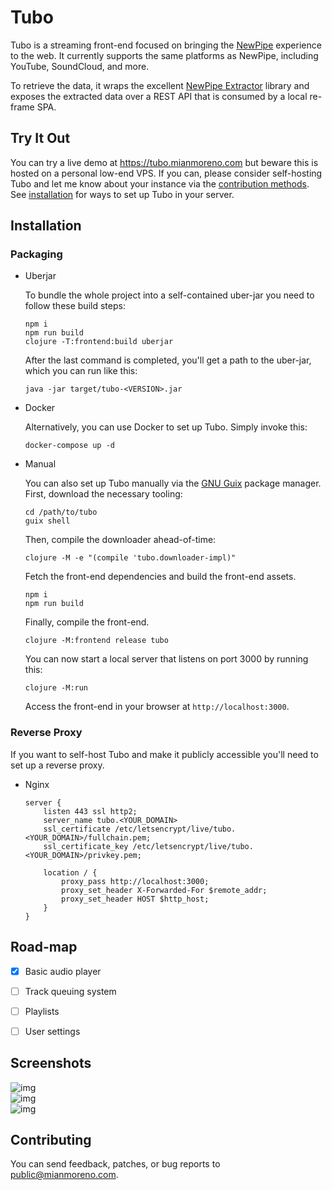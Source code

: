 

# Tubo

Tubo is a streaming front-end focused on bringing the [NewPipe](https://github.com/TeamNewPipe/NewPipe) experience to the web. It currently supports the same platforms as NewPipe, including YouTube, SoundCloud, and more.  

To retrieve the data, it wraps the excellent [NewPipe Extractor](https://github.com/TeamNewPipe/NewPipeExtractor) library and exposes the extracted data over a REST API that is consumed by a local re-frame SPA.  


## Try It Out

You can try a live demo at <https://tubo.mianmoreno.com> but beware this is hosted on a personal low-end VPS. If you can, please consider self-hosting Tubo and let me know about your instance via the [contribution methods](#org09f3d2b). See [installation](#orgb0098d1) for ways to set up Tubo in your server.  


## Installation


### Packaging

-   Uberjar

    To bundle the whole project into a self-contained uber-jar you need to follow these build steps:  
    
        npm i
        npm run build
        clojure -T:frontend:build uberjar
    
    After the last command is completed, you'll get a path to the uber-jar, which you can run like this:  
    
        java -jar target/tubo-<VERSION>.jar

-   Docker

    Alternatively, you can use Docker to set up Tubo. Simply invoke this:  
    
        docker-compose up -d

-   Manual

    You can also set up Tubo manually via the [GNU Guix](https://guix.gnu.org/) package manager. First, download the necessary tooling:  
    
        cd /path/to/tubo
        guix shell
    
    Then, compile the downloader ahead-of-time:  
    
        clojure -M -e "(compile 'tubo.downloader-impl)"
    
    Fetch the front-end dependencies and build the front-end assets.  
    
        npm i
        npm run build
    
    Finally, compile the front-end.  
    
        clojure -M:frontend release tubo
    
    You can now start a local server that listens on port 3000 by running this:  
    
        clojure -M:run
    
    Access the front-end in your browser at `http://localhost:3000`.  


### Reverse Proxy

If you want to self-host Tubo and make it publicly accessible you'll need to set up a reverse proxy.  

-   Nginx

        server {
            listen 443 ssl http2;
            server_name tubo.<YOUR_DOMAIN>
            ssl_certificate /etc/letsencrypt/live/tubo.<YOUR_DOMAIN>/fullchain.pem;
            ssl_certificate_key /etc/letsencrypt/live/tubo.<YOUR_DOMAIN>/privkey.pem;
        
            location / {
                proxy_pass http://localhost:3000;
                proxy_set_header X-Forwarded-For $remote_addr;
                proxy_set_header HOST $http_host;
            }
        }


## Road-map

-   [X] Basic audio player
-   [ ] Track queuing system
-   [ ] Playlists
-   [ ] User settings


## Screenshots

![img](https://files.mianmoreno.com/tubo_kiosk.jpg)  
![img](https://files.mianmoreno.com/tubo_channel.jpg)  
![img](https://files.mianmoreno.com/tubo_stream.jpg)  


## Contributing

You can send feedback, patches, or bug reports to [public@mianmoreno.com](mailto:public@mianmoreno.com).  

